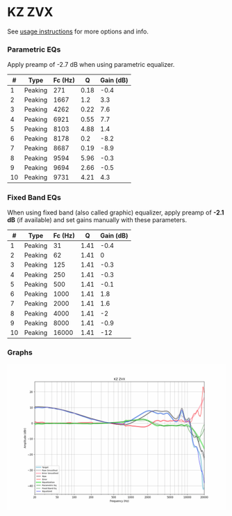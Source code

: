 # KZ ZVX
See [usage instructions](https://github.com/jaakkopasanen/AutoEq#usage) for more options and info.

### Parametric EQs
Apply preamp of -2.7 dB when using parametric equalizer.

|   # | Type    |   Fc (Hz) |    Q |   Gain (dB) |
|-----|---------|-----------|------|-------------|
|   1 | Peaking |       271 | 0.18 |        -0.4 |
|   2 | Peaking |      1667 | 1.2  |         3.3 |
|   3 | Peaking |      4262 | 0.22 |         7.6 |
|   4 | Peaking |      6921 | 0.55 |         7.7 |
|   5 | Peaking |      8103 | 4.88 |         1.4 |
|   6 | Peaking |      8178 | 0.2  |        -8.2 |
|   7 | Peaking |      8687 | 0.19 |        -8.9 |
|   8 | Peaking |      9594 | 5.96 |        -0.3 |
|   9 | Peaking |      9694 | 2.66 |        -0.5 |
|  10 | Peaking |      9731 | 4.21 |         4.3 |

### Fixed Band EQs
When using fixed band (also called graphic) equalizer, apply preamp of **-2.1 dB** (if available) and set gains manually with these parameters.

|   # | Type    |   Fc (Hz) |    Q |   Gain (dB) |
|-----|---------|-----------|------|-------------|
|   1 | Peaking |        31 | 1.41 |        -0.4 |
|   2 | Peaking |        62 | 1.41 |         0   |
|   3 | Peaking |       125 | 1.41 |        -0.3 |
|   4 | Peaking |       250 | 1.41 |        -0.3 |
|   5 | Peaking |       500 | 1.41 |        -0.1 |
|   6 | Peaking |      1000 | 1.41 |         1.8 |
|   7 | Peaking |      2000 | 1.41 |         1.6 |
|   8 | Peaking |      4000 | 1.41 |        -2   |
|   9 | Peaking |      8000 | 1.41 |        -0.9 |
|  10 | Peaking |     16000 | 1.41 |       -12   |

### Graphs
![](./KZ%20ZVX.png)
